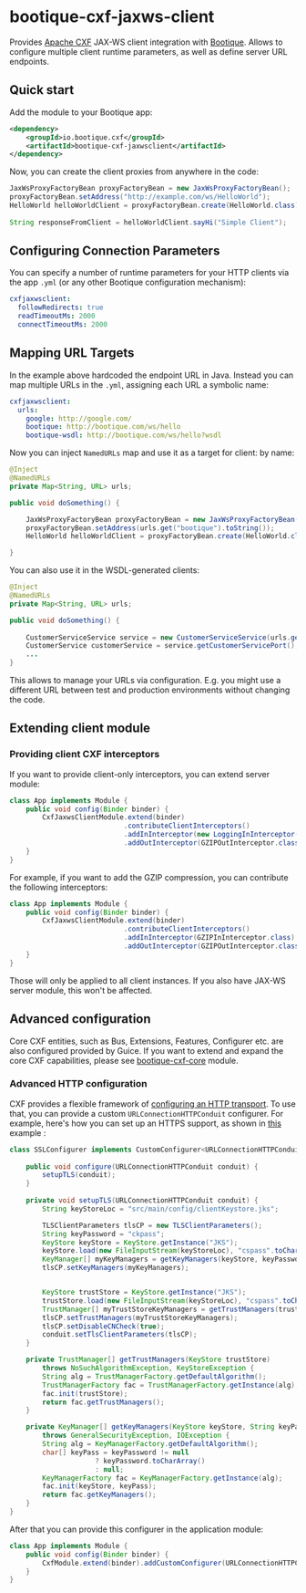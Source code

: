 <!--
   Licensed to ObjectStyle LLC under one
   or more contributor license agreements.  See the NOTICE file
   distributed with this work for additional information
   regarding copyright ownership.  The ObjectStyle LLC licenses
   this file to you under the Apache License, Version 2.0 (the
   “License”); you may not use this file except in compliance
   with the License.  You may obtain a copy of the License at

     http://www.apache.org/licenses/LICENSE-2.0

   Unless required by applicable law or agreed to in writing,
   software distributed under the License is distributed on an
   “AS IS” BASIS, WITHOUT WARRANTIES OR CONDITIONS OF ANY
   KIND, either express or implied.  See the License for the
   specific language governing permissions and limitations
   under the License.
  -->


# bootique-cxf-jaxws-client

Provides [Apache CXF](https://cxf.apache.org/) JAX-WS client integration with [Bootique](http://bootique.io).
Allows to configure multiple client runtime parameters, as well as define server URL endpoints.

## Quick start

Add the module to your Bootique app:

```xml
<dependency>
    <groupId>io.bootique.cxf</groupId>
    <artifactId>bootique-cxf-jaxwsclient</artifactId>
</dependency>
```

Now, you can create the client proxies from anywhere in the code:
```java
JaxWsProxyFactoryBean proxyFactoryBean = new JaxWsProxyFactoryBean();
proxyFactoryBean.setAddress("http://example.com/ws/HelloWorld");
HelloWorld helloWorldClient = proxyFactoryBean.create(HelloWorld.class);
        
String responseFromClient = helloWorldClient.sayHi("Simple Client");
```  

## Configuring Connection Parameters

You can specify a number of runtime parameters for your HTTP clients via
the app ```.yml``` (or any other Bootique configuration mechanism):

```yml
cxfjaxwsclient:
  followRedirects: true
  readTimeoutMs: 2000
  connectTimeoutMs: 2000
```

## Mapping URL Targets

In the example above hardcoded the endpoint URL in Java. Instead you
can map multiple URLs in the ```.yml```, assigning each URL a symbolic
name:

```yml
cxfjaxwsclient:
  urls:
    google: http://google.com/
    bootique: http://bootique.com/ws/hello
    bootique-wsdl: http://bootique.com/ws/hello?wsdl
```
Now you can inject `NamedURLs` map and use it as a target for client:
by name:
```java
@Inject
@NamedURLs
private Map<String, URL> urls;

public void doSomething() {

    JaxWsProxyFactoryBean proxyFactoryBean = new JaxWsProxyFactoryBean();
    proxyFactoryBean.setAddress(urls.get("bootique").toString());
    HelloWorld helloWorldClient = proxyFactoryBean.create(HelloWorld.class);

}
```
You can also use it in the WSDL-generated clients:
```java
@Inject
@NamedURLs
private Map<String, URL> urls;

public void doSomething() {
    
    CustomerServiceService service = new CustomerServiceService(urls.get("bootique-wsdl"));
    CustomerService customerService = service.getCustomerServicePort();
    ...
}
```
This allows to manage your URLs via configuration.
E.g. you might use a different URL between test and production environments
without changing the code.


## Extending client module
### Providing client CXF interceptors
If you want to provide client-only interceptors, you can extend server module:
```java
class App implements Module {
    public void config(Binder binder) {
        CxfJaxwsClientModule.extend(binder)
                            .contributeClientInterceptors()
                            .addInInterceptor(new LoggingInInterceptor())
                            .addOutInterceptor(GZIPOutInterceptor.class);
    }
}
```
For example, if you want to add the GZIP compression, you can contribute the following interceptors:
```java
class App implements Module {
    public void config(Binder binder) {
        CxfJaxwsClientModule.extend(binder)
                            .contributeClientInterceptors()
                            .addInInterceptor(GZIPInInterceptor.class)
                            .addOutInterceptor(GZIPOutInterceptor.class);
    }
}
```

Those will only be applied to all client instances. If you also have JAX-WS server module, this won't be affected.

## Advanced configuration
Core CXF entities, such as Bus, Extensions, Features, Configurer etc. are also configured provided by Guice. If you want to extend and expand the core CXF capabilities, please see [bootique-cxf-core](../bootique-cxf-core) module.

### Advanced HTTP configuration
CXF provides a flexible framework of [configuring an HTTP transport](http://cxf.apache.org/docs/client-http-transport-including-ssl-support.html). 
To use that, you can provide a custom `URLConnectionHTTPConduit` configurer. For example, here's how you can set up an HTTPS support, as shown in [this](https://github.com/apache/cxf/blob/bc1a22503447649e7991f4b8f3368a90deb42a7d/distribution/src/main/release/samples/wsdl_first_https/src/main/java/demo/hw_https/client/ClientNonSpring.java) example :

```java
class SSLConfigurer implements CustomConfigurer<URLConnectionHTTPConduit> {
    
    public void configure(URLConnectionHTTPConduit conduit) {
        setupTLS(conduit);
    }
    
    private void setupTLS(URLConnectionHTTPConduit conduit) {
        String keyStoreLoc = "src/main/config/clientKeystore.jks";

        TLSClientParameters tlsCP = new TLSClientParameters();
        String keyPassword = "ckpass";
        KeyStore keyStore = KeyStore.getInstance("JKS");
        keyStore.load(new FileInputStream(keyStoreLoc), "cspass".toCharArray());
        KeyManager[] myKeyManagers = getKeyManagers(keyStore, keyPassword);
        tlsCP.setKeyManagers(myKeyManagers);


        KeyStore trustStore = KeyStore.getInstance("JKS");
        trustStore.load(new FileInputStream(keyStoreLoc), "cspass".toCharArray());
        TrustManager[] myTrustStoreKeyManagers = getTrustManagers(trustStore);
        tlsCP.setTrustManagers(myTrustStoreKeyManagers);
        tlsCP.setDisableCNCheck(true);
        conduit.setTlsClientParameters(tlsCP);
    }

    private TrustManager[] getTrustManagers(KeyStore trustStore)
        throws NoSuchAlgorithmException, KeyStoreException {
        String alg = TrustManagerFactory.getDefaultAlgorithm();
        TrustManagerFactory fac = TrustManagerFactory.getInstance(alg);
        fac.init(trustStore);
        return fac.getTrustManagers();
    }

    private KeyManager[] getKeyManagers(KeyStore keyStore, String keyPassword)
        throws GeneralSecurityException, IOException {
        String alg = KeyManagerFactory.getDefaultAlgorithm();
        char[] keyPass = keyPassword != null
                     ? keyPassword.toCharArray()
                     : null;
        KeyManagerFactory fac = KeyManagerFactory.getInstance(alg);
        fac.init(keyStore, keyPass);
        return fac.getKeyManagers();
    }    
}
```

After that you can provide this configurer in the application module:
```java
class App implements Module {
    public void config(Binder binder) {
        CxfModule.extend(binder).addCustomConfigurer(URLConnectionHTTPConduit.class, SSLConfigurer.class);
    }
}
```